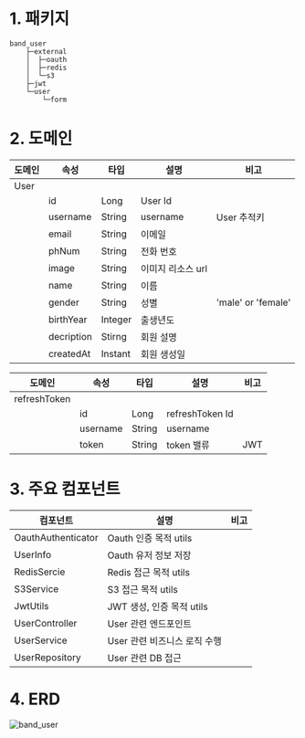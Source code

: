 # 1. 패키지 
```
band_user
    ├─external
    │  ├─oauth
    │  ├─redis
    │  └─s3
    ├─jwt
    └─user
        └─form
```

# 2. 도메인

| 도메인 | 속성 | 타입 | 설명 | 비고 |  
|--------|------|------|------|------|
|User    |      |      |      |      |
|        |id|Long|User Id||
|        |username|String|username|User 추적키|
|        |email|String|이메일||
|        |phNum|String|전화 번호||
|        |image|String|이미지 리소스 url||
|        |name|String|이름||
|        |gender|String|성별|'male' or 'female'|
|        |birthYear|Integer|출생년도||
|        |decription|Stirng|회원 설명||
|        |createdAt|Instant|회원 생성일||


| 도메인 | 속성 | 타입 | 설명 | 비고 |  
|--------|------|------|------|------|
|refreshToken|      |      |      |      |
|            |id|Long|refreshToken Id||
|            |username|String|username||
|            |token|String|token 밸류|JWT|



# 3. 주요 컴포넌트

| 컴포넌트 | 설명 | 비고 |  
|----------|------|------|
|OauthAuthenticator|Oauth 인증 목적 utils||
|UserInfo|Oauth 유저 정보 저장||
|RedisSercie|Redis 접근 목적 utils||
|S3Service|S3 접근 목적 utils||
|JwtUtils|JWT 생성, 인증 목적 utils||
|UserController|User 관련 엔드포인트||
|UserService|User 관련 비즈니스 로직 수행||
|UserRepository|User 관련 DB 접근||



# 4. ERD
![band_user](https://github.com/user-attachments/assets/efd8e7b8-8485-4a1a-aafa-79e7f7f81318)
